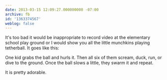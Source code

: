 ```yaml
---
date: 2013-03-15 12:09:27.000000000 -07:00
archive: fb
id: '1363374567'
weblog: false
---
```


It's too bad it would be inappropriate to record video at the elementary school play ground or I would show you all the little munchkins playing tetherball. It goes like this:

One kid grabs the ball and hurls it. Then all six of them scream, duck, run, or dive to the ground. Once the ball slows a little, they swarm it and repeat. 

It is pretty adorable.
